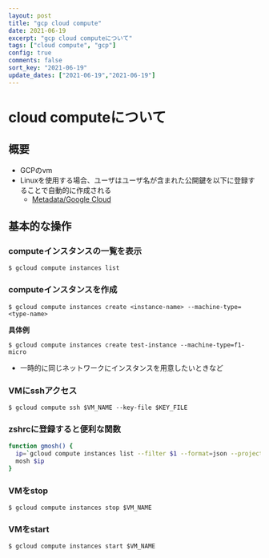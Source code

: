 ```yaml
---
layout: post
title: "gcp cloud compute"
date: 2021-06-19
excerpt: "gcp cloud computeについて"
tags: ["cloud compute", "gcp"]
config: true
comments: false
sort_key: "2021-06-19"
update_dates: ["2021-06-19","2021-06-19"]
---
```


# cloud computeについて

## 概要
 - GCPのvm
 - Linuxを使用する場合、ユーザはユーザ名が含まれた公開鍵を以下に登録することで自動的に作成される
   - [Metadata/Google Cloud](https://console.cloud.google.com/compute/metadata)

## 基本的な操作

### computeインスタンスの一覧を表示

```console
$ gcloud compute instances list
```

### computeインスタンスを作成

```console
$ gcloud compute instances create <instance-name> --machine-type=<type-name>
```

**具体例**
```console
$ gcloud compute instances create test-instance --machine-type=f1-micro
```
 - 一時的に同じネットワークにインスタンスを用意したいときなど

### VMにsshアクセス

```console
$ gcloud compute ssh $VM_NAME --key-file $KEY_FILE
```

### zshrcに登録すると便利な関数

```sh
function gmosh() {
  ip=`gcloud compute instances list --filter $1 --format=json --project=starry-lattice-256603 | jq ".[0].networkInterfaces[0].accessConfigs[0].natIP"`
  mosh $ip
}
```

### VMをstop

```console
$ gcloud compute instances stop $VM_NAME
```

### VMをstart

```console
$ gcloud compute instances start $VM_NAME
```
